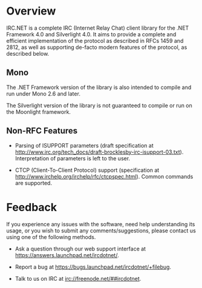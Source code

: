 Overview
========

IRC.NET is a complete IRC (Internet Relay Chat) client library for the
.NET Framework 4.0 and Silverlight 4.0. It aims to provide a complete and
efficient implementation of the protocol as described in RFCs 1459 and 2812,
as well as supporting de-facto modern features of the protocol, as described
below.

Mono
----

The .NET Framework version of the library is also intended to compile and run
under Mono 2.6 and later.

The Silverlight version of the library is not guaranteed to compile or run on
the Moonlight framework.

Non-RFC Features
----------------

 * Parsing of ISUPPORT parameters (draft specification at
   <http://www.irc.org/tech_docs/draft-brocklesby-irc-isupport-03.txt>).
   Interpretation of parameters is left to the user.
 
 * CTCP (Client-To-Client Protocol) support (specification at
   <http://www.irchelp.org/irchelp/rfc/ctcpspec.html>).
   Common commands are supported.

Feedback
========

If you experience any issues with the software, need help understanding its
usage, or you wish to submit any comments/suggestions, please contact us using
one of the following methods.

 * Ask a question through our web support interface at
   <https://answers.launchpad.net/ircdotnet/>.
 
 * Report a bug at <https://bugs.launchpad.net/ircdotnet/+filebug>.
 
 * Talk to us on IRC at <irc://freenode.net/##ircdotnet>.
